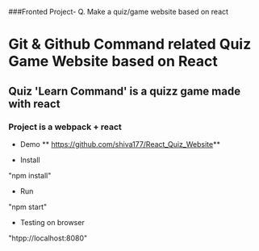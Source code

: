 ###Fronted Project- Q. Make a quiz/game website based on react

# Git & Github Command related Quiz Game Website based on React

## Quiz 'Learn Command' is a quizz game made with react

### Project is a webpack + react

* Demo
** https://github.com/shiva177/React_Quiz_Website**

* Install

"npm install"


* Run

 "npm start"


* Testing on browser

 "htpp://localhost:8080"


